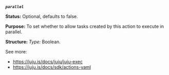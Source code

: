 ***`parallel`***

**Status:** Optional, defaults to false.

**Purpose:** To set whether to allow tasks created by this action to execute in parallel. 

**Structure:** *Type:* Boolean.

See more:
- https://juju.is/docs/juju/juju-exec
- https://juju.is/docs/sdk/actions-yaml